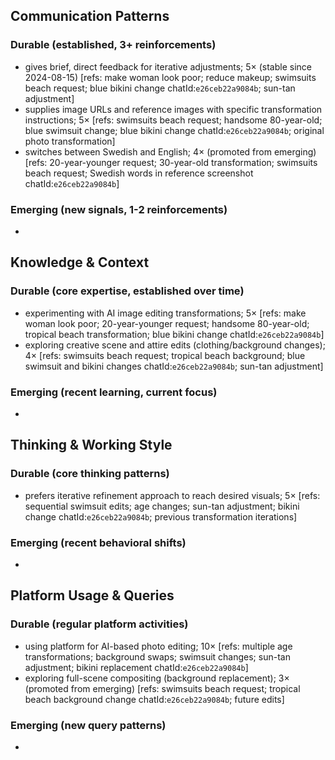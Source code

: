 ## Communication Patterns
### Durable (established, 3+ reinforcements)
- gives brief, direct feedback for iterative adjustments; 5× (stable since 2024-08-15) [refs: make woman look poor; reduce makeup; swimsuits beach request; blue bikini change chatId:`e26ceb22a9084b`; sun-tan adjustment]
- supplies image URLs and reference images with specific transformation instructions; 5× [refs: swimsuits beach request; handsome 80-year-old; blue swimsuit change; blue bikini change chatId:`e26ceb22a9084b`; original photo transformation]
- switches between Swedish and English; 4× (promoted from emerging) [refs: 20-year-younger request; 30-year-old transformation; swimsuits beach request; Swedish words in reference screenshot chatId:`e26ceb22a9084b`]

### Emerging (new signals, 1-2 reinforcements)
- 

## Knowledge & Context
### Durable (core expertise, established over time)
- experimenting with AI image editing transformations; 5× [refs: make woman look poor; 20-year-younger request; handsome 80-year-old; tropical beach transformation; blue bikini change chatId:`e26ceb22a9084b`]
- exploring creative scene and attire edits (clothing/background changes); 4× [refs: swimsuits beach request; tropical beach background; blue swimsuit and bikini changes chatId:`e26ceb22a9084b`; sun-tan adjustment]

### Emerging (recent learning, current focus)
- 

## Thinking & Working Style
### Durable (core thinking patterns)
- prefers iterative refinement approach to reach desired visuals; 5× [refs: sequential swimsuit edits; age changes; sun-tan adjustment; bikini change chatId:`e26ceb22a9084b`; previous transformation iterations]

### Emerging (recent behavioral shifts)
- 

## Platform Usage & Queries
### Durable (regular platform activities)
- using platform for AI-based photo editing; 10× [refs: multiple age transformations; background swaps; swimsuit changes; sun-tan adjustment; bikini replacement chatId:`e26ceb22a9084b`]
- exploring full-scene compositing (background replacement); 3× (promoted from emerging) [refs: swimsuits beach request; tropical beach background change chatId:`e26ceb22a9084b`; future edits]

### Emerging (new query patterns)
- 